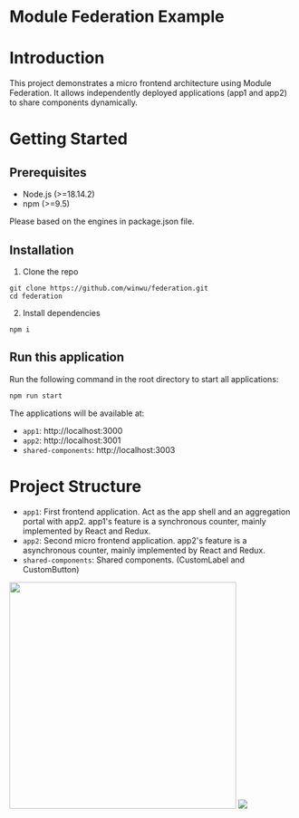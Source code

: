 # Module Federation Example

# Introduction

This project demonstrates a micro frontend architecture using Module Federation. It allows independently deployed applications (app1 and app2) to share components dynamically.


# Getting Started

## Prerequisites

* Node.js (>=18.14.2)
* npm (>=9.5)

Please based on the engines in package.json file.


## Installation

1. Clone the repo

```
git clone https://github.com/winwu/federation.git
cd federation

```

2. Install dependencies


```
npm i
```

## Run this application

Run the following command in the root directory to start all applications:

```bash
npm run start
```


The applications will be available at:

- `app1`: http://localhost:3000
- `app2`: http://localhost:3001
- `shared-components`: http://localhost:3003


# Project Structure

- `app1`: First frontend application. Act as the app shell and an aggregation portal with app2. app1's feature is a synchronous counter, mainly implemented by React and Redux.
- `app2`: Second micro frontend application. app2's feature is a asynchronous counter, mainly implemented by React and Redux.
- `shared-components`: Shared components. (CustomLabel and CustomButton)

<img src="../main/assets/workspace.png?raw=true" width="400">

<img src="../main/assets/app1_app2.jpg?raw=true">
